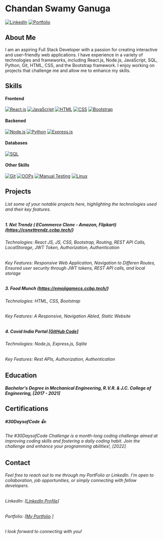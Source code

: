 # Chandan Swamy Ganuga

[![LinkedIn](https://img.shields.io/badge/LinkedIn-ChandanSwamyGanuga-blue?logo=linkedin)](https://www.linkedin.com/in/chandanswamy/)
[![Portfolio](https://img.shields.io/badge/Portfolio-ChandanSwamyGanuga-green)](https://chandanswamyportfolio.onrender.com/)

## About Me

I am an aspiring Full Stack Developer with a passion for creating interactive and user-friendly web applications. I have experience in a variety of technologies and frameworks, including React.js, Node.js, JavaScript, SQL, Python, Git, HTML, CSS, and the Bootstrap framework. I enjoy working on projects that challenge me and allow me to enhance my skills.

## Skills

#### Frontend
[![React.js](https://img.shields.io/badge/-React.js-61DAFB?logo=react&logoColor=white)](https://reactjs.org/)
[![JavaScript](https://img.shields.io/badge/-JavaScript-F7DF1E?logo=javascript&logoColor=black)](https://developer.mozilla.org/en-US/docs/Web/JavaScript)
[![HTML](https://img.shields.io/badge/-HTML5-E34F26?logo=html5&logoColor=white)](https://developer.mozilla.org/en-US/docs/Web/HTML)
[![CSS](https://img.shields.io/badge/-CSS3-1572B6?logo=css3&logoColor=white)](https://developer.mozilla.org/en-US/docs/Web/CSS)
[![Bootstrap](https://img.shields.io/badge/-Bootstrap-7952B3?logo=bootstrap&logoColor=white)](https://getbootstrap.com/)

#### Backened
[![Node.js](https://img.shields.io/badge/-Node.js-339933?logo=node.js&logoColor=white)](https://nodejs.org/)
[![Python](https://img.shields.io/badge/-Python-3776AB?logo=python&logoColor=white)](https://www.python.org/)
[![Express.js](https://img.shields.io/badge/-Express.js-000000?logo=express&logoColor=white)](https://expressjs.com/)


#### Databases
[![SQL](https://img.shields.io/badge/-SQL-4479A1?logo=postgresql&logoColor=white)](https://www.w3schools.com/sql/)

#### Other Skills
[![Git](https://img.shields.io/badge/-Git-F05032?logo=git&logoColor=white)](https://git-scm.com/)
[![OOPs](https://img.shields.io/badge/-OOPs-FFC947?logo=python&logoColor=white)](https://en.wikipedia.org/wiki/Object-oriented_programming)
[![Manual Testing](https://img.shields.io/badge/-Manual%20Testing-FF5733?logo=testing-library&logoColor=white)](https://en.wikipedia.org/wiki/Manual_testing)
[![Linux](https://img.shields.io/badge/-Linux-262424?logo=linux&logoColor=white)](https://www.linux.org/)



## Projects

###### List some of your notable projects here, highlighting the technologies used and their key features.

##### 1. Nxt Trendz ( ECommerce Clone - Amazon, Flipkart) (https://csnxttrendz.ccbp.tech/)
###### Technologies: React JS, JS, CSS, Bootstrap, Routing, REST API Calls, LocalStorage, JWT Token, Authorization, Authentication
###### Key Features: Responsive Web Application, Navigation to Differen Routes, Ensured user security through JWT tokens, REST API calls, and local storage

##### 3. Food Munch (https://emojigamecs.ccbp.tech/)
###### Technologies: HTML, CSS, Bootstrap
###### Key Features: A Responsive, Navigation Abled, Static Website

##### 4. Covid India Portal [[GitHub Code](https://github.com/chandanswamy/Covid-19-India-Portal)]
###### Technologies: Node.js, Express.js, Sqlite
###### Key Features: Rest APIs, Authorization, Authentication

## Education

##### Bachelor's Degree in Mechanical Engineering, R.V.R. & J.C. College of Engineering, [2017 - 2021]

## Certifications

##### #30DaysofCode 👍: 
###### The #30DaysofCode Challenge is a month-long coding challenge aimed at improving coding skills and fostering a daily coding habit. Join the challenge and enhance your programming abilities!, [2022]


## Contact

###### Feel free to reach out to me through my PortFolio or LinkedIn. I'm open to collaboration, job opportunities, or simply connecting with fellow developers.

###### LinkedIn: [[LinkedIn Profile](https://www.linkedin.com/in/chandanswamy/)]
###### Portfolio: [[My Portfolio](https://chandanswamyportfolio.onrender.com/contact) ]

###### I look forward to connecting with you!
